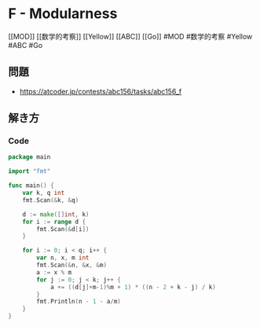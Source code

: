 # F - Modularness
[[MOD]] [[数学的考察]] [[Yellow]] [[ABC]] [[Go]]
#MOD #数学的考察 #Yellow #ABC #Go 

## 問題
- https://atcoder.jp/contests/abc156/tasks/abc156_f

## 解き方
### Code
```go
package main

import "fmt"

func main() {
	var k, q int
	fmt.Scan(&k, &q)

	d := make([]int, k)
	for i := range d {
		fmt.Scan(&d[i])
	}

	for i := 0; i < q; i++ {
		var n, x, m int
		fmt.Scan(&n, &x, &m)
		a := x % m
		for j := 0; j < k; j++ {
			a += ((d[j]+m-1)%m + 1) * ((n - 2 + k - j) / k)
		}
		fmt.Println(n - 1 - a/m)
	}
}
```